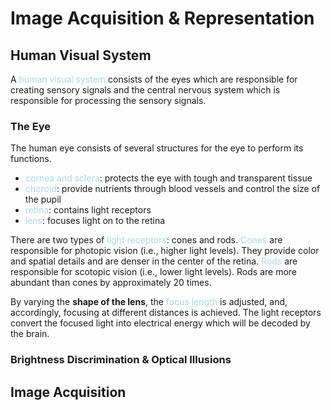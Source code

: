 # Image Acquisition & Representation

## Human Visual System
A <span style = "color:lightblue">human visual system</span> consists of the eyes which are responsible for creating sensory signals and the central nervous system which is responsible for processing the sensory signals.

### The Eye
The human eye consists of several structures for the eye to perform its functions.
- <span style = "color:lightblue">cornea and sclera</span>: protects the eye with tough and transparent tissue
- <span style = "color:lightblue">choroid</span>: provide nutrients through blood vessels and control the size of the pupil
- <span style = "color:lightblue">retina</span>: contains light receptors
- <span style = "color:lightblue">lens</span>: focuses light on to the retina

There are two types of <span style = "color:lightblue">light receptors</span>: cones and rods. <span style = "color:lightblue">Cones</span> are responsible for photopic vision (i.e., higher light levels). They provide color and spatial details and are denser in the center of the retina. <span style = "color:lightblue">Rods</span> are responsible for scotopic vision (i.e., lower light levels). Rods are more abundant than cones by approximately 20 times.

By varying the **shape of the lens**, the <span style = "color:lightblue">focus length</span> is adjusted, and, accordingly, focusing at different distances is achieved. The light receptors convert the focused light into electrical energy which will be decoded by the brain.

### Brightness Discrimination & Optical Illusions


## Image Acquisition
